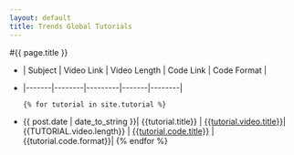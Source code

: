```yaml
---
layout: default
title: Trends Global Tutorials
---
```

#{{ page.title }}


- | Subject | Video Link | Video Length | Code Link | Code Format |
- |-------|--------|---------|-------|--------|

      {% for tutorial in site.tutorial %}
- <span>{{ post.date | date_to_string }}</span>| {{tutorial.title}} |
[{{tutorial.video.title}}]({{tutorial.video.url}})|{{TUTORIAL.video.length}} |
[{{tutorial.code.title}}]({{tutorial.code.url}})  |{{tutorial.code.format}}|
      {% endfor %}
